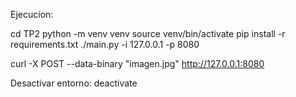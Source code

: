 Ejecucion:

cd TP2
python -m venv venv
source venv/bin/activate
pip install -r requirements.txt
./main.py -i 127.0.0.1 -p 8080

curl -X POST --data-binary "imagen.jpg" http://127.0.0.1:8080


Desactivar entorno:
deactivate
